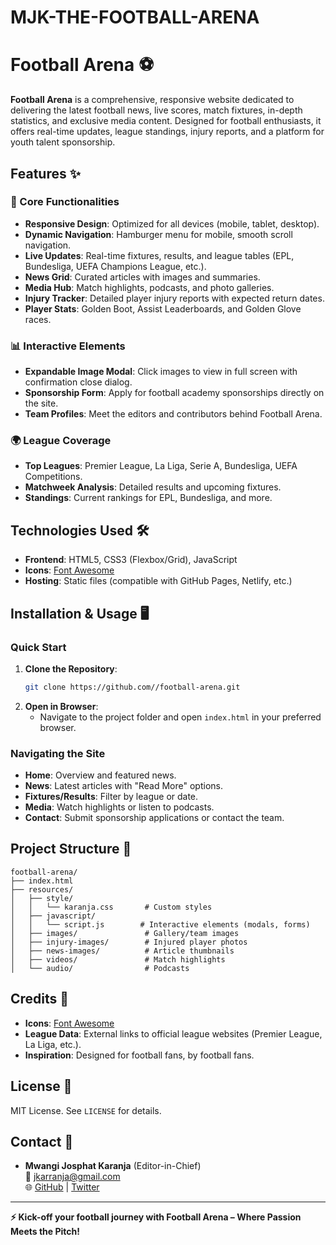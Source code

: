 # MJK-THE-FOOTBALL-ARENA
 
# Football Arena ⚽

**Football Arena** is a comprehensive, responsive website dedicated to delivering the latest football news, live scores, match fixtures, in-depth statistics, and exclusive media content. Designed for football enthusiasts, it offers real-time updates, league standings, injury reports, and a platform for youth talent sponsorship.

## Features ✨

### 🚀 Core Functionalities
- **Responsive Design**: Optimized for all devices (mobile, tablet, desktop).
- **Dynamic Navigation**: Hamburger menu for mobile, smooth scroll navigation.
- **Live Updates**: Real-time fixtures, results, and league tables (EPL, Bundesliga, UEFA Champions League, etc.).
- **News Grid**: Curated articles with images and summaries.
- **Media Hub**: Match highlights, podcasts, and photo galleries.
- **Injury Tracker**: Detailed player injury reports with expected return dates.
- **Player Stats**: Golden Boot, Assist Leaderboards, and Golden Glove races.

### 📊 Interactive Elements
- **Expandable Image Modal**: Click images to view in full screen with confirmation close dialog.
- **Sponsorship Form**: Apply for football academy sponsorships directly on the site.
- **Team Profiles**: Meet the editors and contributors behind Football Arena.

### 🌍 League Coverage
- **Top Leagues**: Premier League, La Liga, Serie A, Bundesliga, UEFA Competitions.
- **Matchweek Analysis**: Detailed results and upcoming fixtures.
- **Standings**: Current rankings for EPL, Bundesliga, and more.

## Technologies Used 🛠️
- **Frontend**: HTML5, CSS3 (Flexbox/Grid), JavaScript
- **Icons**: [Font Awesome](https://fontawesome.com/)
- **Hosting**: Static files (compatible with GitHub Pages, Netlify, etc.)

## Installation & Usage 🖥️

### Quick Start
1. **Clone the Repository**:
   ```bash
   git clone https://github.com//football-arena.git
   ```
2. **Open in Browser**:
   - Navigate to the project folder and open `index.html` in your preferred browser.

### Navigating the Site
- **Home**: Overview and featured news.
- **News**: Latest articles with "Read More" options.
- **Fixtures/Results**: Filter by league or date.
- **Media**: Watch highlights or listen to podcasts.
- **Contact**: Submit sponsorship applications or contact the team.

## Project Structure 📂
```
football-arena/
├── index.html
├── resources/
│   ├── style/
│   │   └── karanja.css       # Custom styles
│   ├── javascript/
│   │   └── script.js        # Interactive elements (modals, forms)
│   ├── images/               # Gallery/team images
│   ├── injury-images/        # Injured player photos
│   ├── news-images/          # Article thumbnails
│   ├── videos/               # Match highlights
│   └── audio/                # Podcasts
```

## Credits 🙏
- **Icons**: [Font Awesome](https://fontawesome.com/)
- **League Data**: External links to official league websites (Premier League, La Liga, etc.).
- **Inspiration**: Designed for football fans, by football fans.

## License 📄
MIT License. See `LICENSE` for details.

## Contact 📧
- **Mwangi Josphat Karanja** (Editor-in-Chief)  
  📩 [jkarranja@gmail.com](mailto:jkarranja@gmail.com)  
  🌐 [GitHub](https://github.com/J-Captain) | [Twitter](https://twitter.com/captainJaspah)

---

**⚡ Kick-off your football journey with Football Arena – Where Passion Meets the Pitch!**

